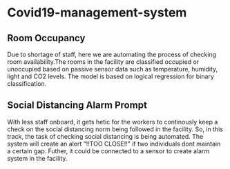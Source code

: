 # Covid19-management-system
## Room Occupancy
Due to shortage of staff, here we are automating the process of checking room availability.The rooms in the facility are classified occupied or unoccupied based on passive sensor data such as temperature, humidity, light and CO2 levels. The model is based on logical regression for binary classification. 
## Social Distancing Alarm Prompt
With less staff onboard, it gets hetic for the workers to continously keep a check on the social distancing norm being followed in the facility. So, in this track, the task of checking social distancing is being automated. The system will create an alert "!!TOO CLOSE!!" if two individuals dont maintain a certain gap. Futher, it could be connected to a sensor to create alarm system in the facility.
